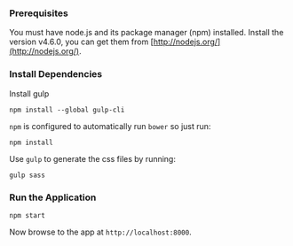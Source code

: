 ### Prerequisites

You must have node.js and its package manager (npm) installed. Install the version v4.6.0, you can get them from [http://nodejs.org/](http://nodejs.org/).
  

### Install Dependencies

Install gulp

```
npm install --global gulp-cli
```

`npm` is configured to automatically run `bower` so just run:

```
npm install
```

Use `gulp` to generate the css files by running:

```
gulp sass
```

### Run the Application

```
npm start
```

Now browse to the app at `http://localhost:8000`.


